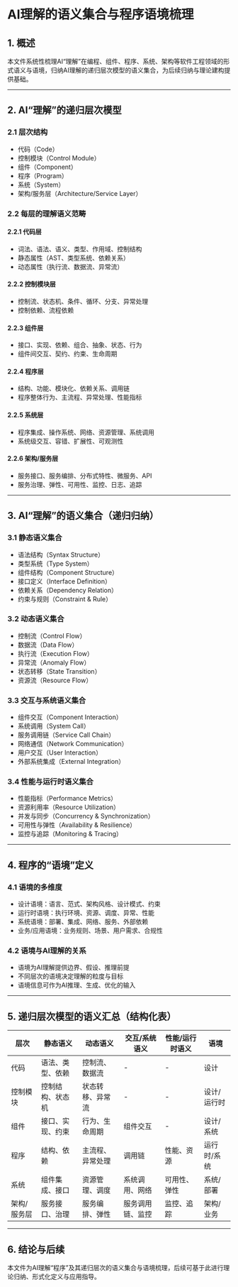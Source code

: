 # AI理解的语义集合与程序语境梳理

## 1. 概述

本文件系统性梳理AI“理解”在编程、组件、程序、系统、架构等软件工程领域的形式语义与语境，归纳AI理解的递归层次模型的语义集合，为后续归纳与理论建构提供基础。

---

## 2. AI“理解”的递归层次模型

### 2.1 层次结构

- 代码（Code）
- 控制模块（Control Module）
- 组件（Component）
- 程序（Program）
- 系统（System）
- 架构/服务层（Architecture/Service Layer）

### 2.2 每层的理解语义范畴

#### 2.2.1 代码层

- 词法、语法、语义、类型、作用域、控制结构
- 静态属性（AST、类型系统、依赖关系）
- 动态属性（执行流、数据流、异常流）

#### 2.2.2 控制模块层

- 控制流、状态机、条件、循环、分支、异常处理
- 控制依赖、流程依赖

#### 2.2.3 组件层

- 接口、实现、依赖、组合、抽象、状态、行为
- 组件间交互、契约、约束、生命周期

#### 2.2.4 程序层

- 结构、功能、模块化、依赖关系、调用链
- 程序整体行为、主流程、异常处理、性能指标

#### 2.2.5 系统层

- 程序集成、操作系统、网络、资源管理、系统调用
- 系统级交互、容错、扩展性、可观测性

#### 2.2.6 架构/服务层

- 服务接口、服务编排、分布式特性、微服务、API
- 服务治理、弹性、可用性、监控、日志、追踪

---

## 3. AI“理解”的语义集合（递归归纳）

### 3.1 静态语义集合

- 语法结构（Syntax Structure）
- 类型系统（Type System）
- 组件结构（Component Structure）
- 接口定义（Interface Definition）
- 依赖关系（Dependency Relation）
- 约束与规则（Constraint & Rule）

### 3.2 动态语义集合

- 控制流（Control Flow）
- 数据流（Data Flow）
- 执行流（Execution Flow）
- 异常流（Anomaly Flow）
- 状态转移（State Transition）
- 资源流（Resource Flow）

### 3.3 交互与系统语义集合

- 组件交互（Component Interaction）
- 系统调用（System Call）
- 服务调用链（Service Call Chain）
- 网络通信（Network Communication）
- 用户交互（User Interaction）
- 外部系统集成（External Integration）

### 3.4 性能与运行时语义集合

- 性能指标（Performance Metrics）
- 资源利用率（Resource Utilization）
- 并发与同步（Concurrency & Synchronization）
- 可用性与弹性（Availability & Resilience）
- 监控与追踪（Monitoring & Tracing）

---

## 4. 程序的“语境”定义

### 4.1 语境的多维度

- 设计语境：语言、范式、架构风格、设计模式、约束
- 运行时语境：执行环境、资源、调度、异常、性能
- 系统语境：部署、集成、网络、服务、外部依赖
- 业务/应用语境：业务规则、场景、用户需求、合规性

### 4.2 语境与AI理解的关系

- 语境为AI理解提供边界、假设、推理前提
- 不同层次的语境决定理解的粒度与目标
- 语境信息可作为AI推理、生成、优化的输入

---

## 5. 递归层次模型的语义汇总（结构化表）

| 层次         | 静态语义           | 动态语义           | 交互/系统语义      | 性能/运行时语义   | 语境           |
|--------------|--------------------|--------------------|--------------------|------------------|----------------|
| 代码         | 语法、类型、依赖   | 控制流、数据流     | -                  | -                | 设计           |
| 控制模块     | 控制结构、状态机   | 状态转移、异常流   | -                  | -                | 设计/运行时    |
| 组件         | 接口、实现、约束   | 行为、生命周期     | 组件交互           | -                | 设计/系统      |
| 程序         | 结构、依赖         | 主流程、异常处理   | 调用链             | 性能、资源        | 运行时/系统    |
| 系统         | 组件集成、接口     | 资源管理、调度     | 系统调用、网络     | 可用性、弹性      | 系统/部署      |
| 架构/服务层  | 服务接口、治理     | 服务编排、弹性     | 服务调用链、监控   | 监控、追踪        | 架构/业务      |

---

## 6. 结论与后续

本文件为AI理解“程序”及其递归层次的语义集合与语境梳理，后续可基于此进行理论归纳、形式化定义与应用指导。
